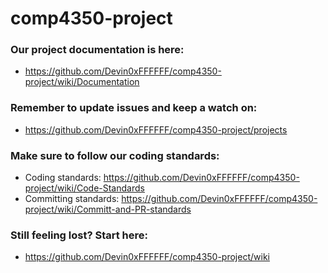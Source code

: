 # comp4350-project

### Our project documentation is here:
* https://github.com/Devin0xFFFFFF/comp4350-project/wiki/Documentation

### Remember to update issues and keep a watch on:
* https://github.com/Devin0xFFFFFF/comp4350-project/projects

### Make sure to follow our coding standards:
* Coding standards: https://github.com/Devin0xFFFFFF/comp4350-project/wiki/Code-Standards
* Committing standards: https://github.com/Devin0xFFFFFF/comp4350-project/wiki/Committ-and-PR-standards

### Still feeling lost? Start here:
* https://github.com/Devin0xFFFFFF/comp4350-project/wiki
